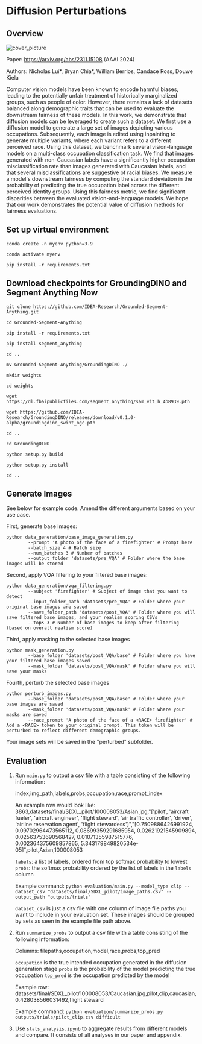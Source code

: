# Diffusion Perturbations

## Overview ##

![cover_picture](https://github.com/niclui/diffusion-perturbations/assets/40440105/5315cdc8-549c-4257-9784-94be4eec19e7)

Paper: https://arxiv.org/abs/2311.15108 (AAAI 2024)

Authors: Nicholas Lui*, Bryan Chia*, William Berrios, Candace Ross, Douwe Kiela

Computer vision models have been known to encode harmful biases, leading to the potentially unfair treatment of historically marginalized groups, such as people of color. However, there remains a lack of datasets balanced along demographic traits that can be used to evaluate the downstream fairness of these models. In this work, we demonstrate that diffusion models can be leveraged to create such a dataset. We first use a diffusion model to generate a large set of images depicting various occupations. Subsequently, each image is edited using inpainting to generate multiple variants, where each variant refers to a different perceived race. Using this dataset, we benchmark several vision-language models on a multi-class occupation classification task. We find that images generated with non-Caucasian labels have a significantly higher occupation misclassification rate than images generated with Caucasian labels, and that several misclassifications are suggestive of racial biases. We measure a model's downstream fairness by computing the standard deviation in the probability of predicting the true occupation label across the different perceived identity groups. Using this fairness metric, we find significant disparities between the evaluated vision-and-language models. We hope that our work demonstrates the potential value of diffusion methods for fairness evaluations.

## Set up virtual environment ##
`conda create -n myenv python=3.9`

`conda activate myenv`

`pip install -r requirements.txt`

## Download checkpoints for GroundingDINO and Segment Anything Now ##
`git clone https://github.com/IDEA-Research/Grounded-Segment-Anything.git`

`cd Grounded-Segment-Anything`

`pip install -r requirements.txt`

`pip install segment_anything`

`cd ..`

`mv Grounded-Segment-Anything/GroundingDINO ./`

`mkdir weights`

`cd weights`

`wget https://dl.fbaipublicfiles.com/segment_anything/sam_vit_h_4b8939.pth`

`wget https://github.com/IDEA-Research/GroundingDINO/releases/download/v0.1.0-alpha/groundingdino_swint_ogc.pth`

`cd ..`

`cd GroundingDINO`

`python setup.py build`

`python setup.py install`

`cd ..`

## Generate Images ##

See below for example code. Amend the different arguments based on your use case.

First, generate base images:

```
python data_generation/base_image_generation.py
        --prompt 'A photo of the face of a firefighter' # Prompt here
        --batch_size 4 # Batch size
        --num_batches 3 # Number of batches
        --output_folder 'datasets/pre_VQA' # Folder where the base images will be stored
```

Second, apply VQA filtering to your filtered base images:

```
python data_generation/vqa_filtering.py
        --subject 'firefighter' # Subject of image that you want to detect
        --input_folder_path 'datasets/pre_VQA' # Folder where your original base images are saved
        --save_folder_path 'datasets/post_VQA' # Folder where you will save filtered base images, and your realism scoring CSVs
        --topK 3 # Number of base images to keep after filtering (based on overall realism score)
```

Third, apply masking to the selected base images

```
python mask_generation.py
        --base_folder 'datasets/post_VQA/base' # Folder where you have your filtered base images saved
        --mask_folder 'datasets/post_VQA/mask' # Folder where you will save your masks
```

Fourth, perturb the selected base images

```
python perturb_images.py
        --base_folder 'datasets/post_VQA/base' # Folder where your base images are saved
        --mask_folder 'datasets/post_VQA/mask' # Folder where your masks are saved
        --race_prompt 'A photo of the face of a <RACE> firefighter' # Add a <RACE> token to your original prompt. This token will be perturbed to reflect different demographic groups.
```

Your image sets will be saved in the "perturbed" subfolder.

## Evaluation ##

1. Run `main.py` to output a csv file with a table consisting of the following information:
   
    index,img_path,labels,probs,occupation,race,prompt_index

    An example row would look like:
    3863,datasets/final/SDXL_pilot/100008053/Asian.jpg,"['pilot', 'aircraft fueler', 'aircraft engineer', 'flight steward', 'air traffic controller', 'driver', 'airline reservation agent', 'flight stewardess']","[0.7509886426991924, 0.09702964473565112, 0.08699359291685954, 0.02621921545909894, 0.02563753690568427, 0.01071355987515776, 0.002364375609857865, 5.343179849820534e-05]",pilot,Asian,100008053

    `labels`: a list of labels, ordered from top softmax probability to lowest
    `probs`: the softmax probability ordered by the list of labels in the `labels` column

    Example command: `python evaluation/main.py --model_type clip --dataset_csv "datasets/final/SDXL_pilot/image_paths.csv" --output_path "outputs/trials"`

    `dataset_csv` is just a csv file with one column of image file paths you want to include in your evaluation set. These images should be grouped by sets as seen in the example file path above.

2. Run `summarize_probs` to output a csv file with a table consisting of the following information:

    Columns:
    filepaths,occupation,model,race,probs,top_pred

    `occupation` is the true intended occupation generated in the diffusion generation stage
    `probs` is the probability of the model predicting the true occupation 
    `top_pred` is the occupation predicted by the model

    Example row:
    datasets/final/SDXL_pilot/100008053/Caucasian.jpg,pilot,clip,caucasian,0.428038566031492,flight steward

    Example command: `python evaluation/summarize_probs.py  outputs/trials/pilot_clip.csv difficult`

3. Use `stats_analysis.ipynb` to aggregate results from different models and compare. It consists of all analyses in our paper and appendix.

